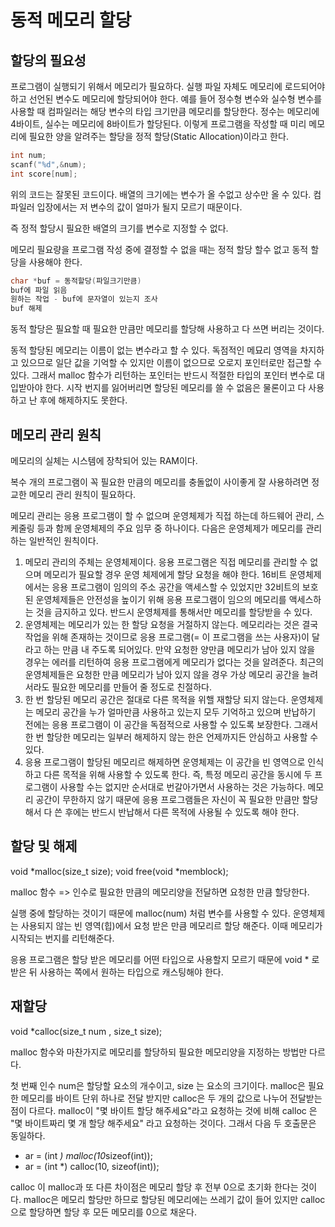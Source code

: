 # 동적 메모리 할당

## 할당의 필요성

프로그램이 실행되기 위해서 메모리가 필요하다. 실행 파일 자체도 메모리에 로드되어야 하고
선언된 변수도 메모리에 할당되어야 한다. 예를 들어 정수형 변수와 실수형 변수를 사용할 때 
컴파일러는 해당 변수의 타입 크기만큼 메모리를 할당한다. 정수는 메모리에 4바이트, 실수는 메모리에
8바이트가 할당된다. 이렇게 프로그램을 작성할 때 미리 메모리에 필요한 양을 알려주는 할당을
정적 할당(Static Allocation)이라고 한다. 

```c++
int num;
scanf("%d",&num);
int score[num];
```

위의 코드는 잘못된 코드이다.
배열의 크기에는 변수가 올 수없고 상수만 올 수 있다.
컴파일러 입장에서는 저 변수의 값이 얼마가 될지 모르기 때문이다.

즉 정적 할당시 필요한 배열의 크기를 변수로 지정할 수 없다.

메모리 필요량을 프로그램 작성 중에 결정할 수 없을 때는 정적 할당 할수 없고 동적 할당을 사용해야 한다.

```c++
char *buf = 동적할당(파일크기만큼)
buf에 파일 읽음
원하는 작업 - buf에 문자열이 있는지 조사
buf 해제        
```

동적 할당은 필요할 때 필요한 만큼만 메모리를 할당해 사용하고 다 쓰면 버리는 것이다.

동적 할당된 메모리는 이름이 없는 변수라고 할 수 있다.
독점적인 메묘리 영역을 차지하고 있으므로 일단 값을 기억할 수 있지만 이름이 없으므로 오로지 포인터로만
접근할 수 있다. 그래서 malloc 함수가 리턴하는 포인터는 반드시 적절한 타입의 포인터 변수로 대입받아야 한다.
시작 번지를 잃어버리면 할당된 메모리를 쓸 수 없음은 물론이고 다 사용하고 난 후에 해제하지도 못한다.

## 메모리 관리 원칙

메모리의 실체는 시스템에 장착되어 있는 RAM이다.

복수 개의 프로그램이 꼭 필요한 만큼의 메모리를 충돌없이 사이좋게 잘 사용하려면 정교한 메모리 관리
원칙이 필요하다. 

메모리 관리는 응용 프로그램이 할 수 없으며 운영체제가 직접 하는데 하드웨어 관리, 스케줄링 등과 함께
운영체제의 주요 임무 중 하나이다. 다음은 운영체제가 메모리를 관리하는 일반적인 원칙이다.

1. 메모리 관리의 주체는 운영체제이다. 응용 프로그램은 직접 메모리를 관리할 수 없으며 메모리가 필요할 경우
운영 체제에게 할당 요청을 해야 한다. 16비트 운영체제에서는 응용 프로그램이 임의의 주소 공간을 액세스할 수 있었지만
32비트의 보호된 운영체제들은 안전성을 높이기 위해 응용 프로그램이 임으의 메모리를 액세스하는 것을 금지하고 있다.
반드시 운영체제를 통해서만 메모리를 할당받을 수 있다.
2. 운영체제는 메모리가 있는 한 할당 요청을 거절하지 않는다. 메모리라는 것은 결국 작업을 위해 존재하는 것이므로
응용 프로그램(= 이 프로그램을 쓰는 사용자)이 달라고 하는 만큼 내 주도록 되어있다. 만약 요청한 양만큼 메모리가 남아
있지 않을 경우는 에러를 리턴하여 응용 프로그램에게 메모리가 없다는 것을 알려준다. 최근의 운영체제들은
요청한 만큼 메모리가 남아 있지 않을 경우 가상 메모리 공간을 늘려서라도 필요한 메모리를 만들어 줄 정도로 친절하다.
3. 한 번 할당된 메모리 공간은 절대로 다른 목적을 위핼 재할당 되지 않는다. 운영체제는 메모리 공간을 누가 얼마만큼
사용하고 있는지 모두 기억하고 있으며 반납하기 전에는 응용 프로그램이 이 공간을 독점적으로 사용할 수 있도록 보장한다.
그래서 한 번 할당한 메모리는 일부러 해제하지 않는 한은 언제까지든 안심하고 사용할 수 있다.
4. 응용 프로그램이 할당된 메모리르 해제하면 운영체제는 이 공간을 빈 영역으로 인식하고 다른 목적을 위해
사용할 수 있도록 한다. 즉, 특정 메모리 공간을 동시에 두 프로그램이 사용할 수는 없지만 순서대로 번갈아가면서
사용하는 것은 가능하다. 메모리 공간이 무한하지 않기 때문에 응용 프로그램들은 자신이 꼭 필요한 만큼만 할당해서
다 쓴 후에는 반드시 반납해서 다른 목적에 사용될 수 있도록 해야 한다.

## 할당 및 해제

void *malloc(size_t size);
void free(void *memblock);

malloc 함수 => 인수로 필요한 만큼의 메모리양을 전달하면 요청한 만큼 할당한다.

실행 중에 할당하는 것이기 때문에 malloc(num)  처럼 변수를 사용할 수 있다.
운영체제는 사용되지 않는 빈 영역(힙)에서 요청 받은 만큼 메모리르 할당 해준다.
이때 메모리가 시작되는 번지를 리턴해준다. 

응용 프로그램은 할당 받은 메모리를 어떤 타입으로 사용할지 모르기 때문에
void * 로 받은 뒤 사용하는 쪽에서 원하는 타입으로 캐스팅해야 한다.

## 재할당

void *calloc(size_t num , size_t size);

malloc 함수와 마찬가지로 메모리를 할당하되 필요한 메모리양을 지정하는 방법만 다르다.

첫 번째 인수 num은 할당할 요소의 개수이고, size 는 요소의 크기이다. 
malloc은 필요한 메모리를 바이트 단위 하나로 전달 받지만 calloc은 두 개의 값으로 나누어 전달받는 점이
다르다. malloc이 "몇 바이트 할당 해주세요"라고 요청하는 것에 비해 calloc 은 "몇 바이트짜리 몇 개 할당 해주세요"
라고 요청하는 것이다. 그래서 다음 두 호출문은 동일하다.

- ar = (int *) malloc(10*sizeof(int));
- ar = (int *) calloc(10, sizeof(int));

calloc 이 malloc과 또 다른 차이점은 메모리 할당 후 전부 0으로 초기화 한다는 것이다.
malloc은 메모리 할당만 하므로 할당된 메모리에는 쓰레기 값이 들어 있지만 calloc으로 할당하면 할당 후
모든 메모리를 0으로 채운다.